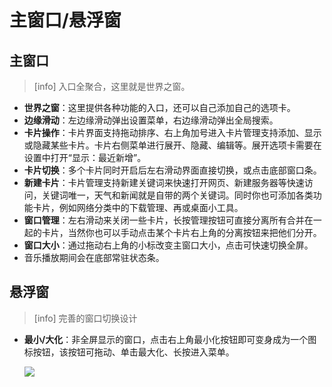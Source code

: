 # 主窗口/悬浮窗

## 主窗口

> \[info\] 入口全聚合，这里就是世界之窗。

* **世界之窗**：这里提供各种功能的入口，还可以自己添加自己的选项卡。
* **边缘滑动**：左边缘滑动弹出设置菜单，右边缘滑动弹出全局搜索。
* **卡片操作**：卡片界面支持拖动排序、右上角加号进入卡片管理支持添加、显示或隐藏某些卡片。卡片右侧菜单进行展开、隐藏、编辑等。展开选项卡需要在设置中打开“显示：最近新增”。
* **卡片切换**：多个卡片同时开启后左右滑动界面直接切换，或点击底部窗口条。
* **新建卡片**：卡片管理支持新建关键词来快速打开网页、新建服务器等快速访问，关键词唯一，天气和新闻就是自带的两个关键词。同时你也可添加各类功能卡片，例如网络分类中的下载管理、再或桌面小工具。
* **窗口管理**：左右滑动来关闭一些卡片，长按管理按钮可直接分离所有合并在一起的卡片，当然你也可以手动点击某个卡片右上角的分离按钮来把他们分开。
* **窗口大小**：通过拖动右上角的小标改变主窗口大小，点击可快速切换全屏。
* 音乐播放期间会在底部常驻状态条。

## 悬浮窗

> \[info\] 完善的窗口切换设计

* **最小/大化**：非全屏显示的窗口，点击右上角最小化按钮即可变身成为一个图标按钮，该按钮可拖动、单击最大化、长按进入菜单。

  ![](http://ww1.sinaimg.cn/large/6b1dd0a7ly1fzra8x5nksj20u01fcqbl.jpg)

